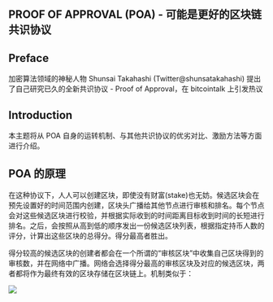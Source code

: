 ## PROOF OF APPROVAL (POA) - 可能是更好的区块链共识协议

## Preface
加密算法领域的神秘人物 Shunsai Takahashi (Twitter@shunsatakahashi) 提出了自己研究已久的全新共识协议 - Proof of Approval，在 bitcointalk 上引发热议

## Introduction
本主题将从 POA 自身的运转机制、与其他共识协议的优劣对比、激励方法等方面进行介绍。

## POA 的原理
在这种协议下，人人可以创建区块，即使没有财富(stake)也无妨。候选区块会在预先设置好的时间范围内创建，区块头广播给其他节点进行审核和排名。每个节点会对这些候选区块进行校验，并根据实际收到的时间距离目标收到时间的长短进行排名。之后，会按照从高到低的顺序发出一份候选区块列表，根据指定持币人数的评分，计算出这些区块的总得分。得分最高者胜出。


得分较高的候选区块的创建者都会在一个所谓的“审核区块”中收集自己区块得到的审核数，并在网络中广播。网络会选择得分最高的审核区块及对应的候选区块，两者都将作为最终有效的区块存储在区块链上。机制类似于：

![](https://i.imgur.com/S4i4uRz.png)
